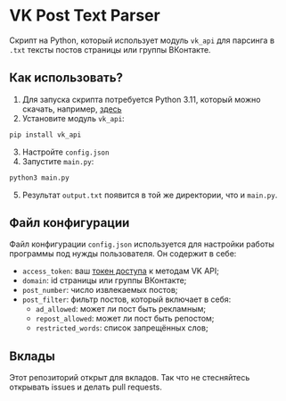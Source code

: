 # VK Post Text Parser
Скрипт на Python, который использует модуль `vk_api` для парсинга в `.txt` тексты постов страницы или группы ВКонтакте.

## Как использовать?
1. Для запуска скрипта потребуется Python 3.11, который можно скачать, например, [здесь](https://www.python.org/downloads/)
2. Установите модуль `vk_api`:
  ```bash
  pip install vk_api
  ```
3. Настройте `config.json`
4. Запустите `main.py`:
  ```bash
  python3 main.py
  ```
5. Результат `output.txt` появится в той же директории, что и `main.py`.

## Файл конфигурации
Файл конфигурации `config.json` используется для настройки работы программы под нужды пользователя. Он содержит в себе:
- `access_token`: ваш [токен доступа](https://dev.vk.com/api/access-token/getting-started) к методам VK API;
- `domain`: id страницы или группы ВКонтакте;
- `post_number`: число извлекаемых постов;
- `post_filter`: фильтр постов, который включает в себя:
  - `ad_allowed`: может ли пост быть рекламным;
  - `repost_allowed`: может ли пост быть репостом;
  - `restricted_words`: список запрещённых слов;

## Вклады
Этот репозиторий открыт для вкладов. Так что не стесняйтесь открывать issues и делать pull requests.
